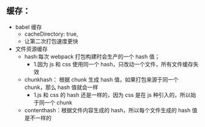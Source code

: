 ## 缓存：

- babel 缓存
  - cacheDirectory: true,
  - 让第二次打包速度更快
- 文件资源缓存
  - hash:每次 webpack 打包构建时会生产的一个 hash 值；
    - 1.因为 js 和 css 使用同一个 hash，只改动一个文件，所有文件缓存失效
  - chunkhash： 根据 chunk 生成 hash 值，如果打包来源于同一个 chunk，那么 hash 值就会一样
    - 1.js 和 css 的 hash 还是一样的，因为 css 是在 js 种引入的，所以始于同一个 chunk
  - contenthash：根据文件内容生成的 hash，所以每个文件生成的 hash 值是不一样的
